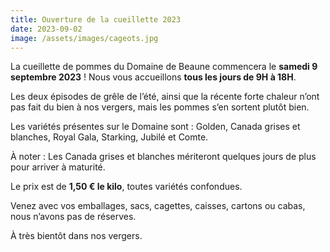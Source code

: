 ```yaml
---
title: Ouverture de la cueillette 2023
date: 2023-09-02
image: /assets/images/cageots.jpg
---
```


La cueillette de pommes du Domaine de Beaune commencera le **samedi 9 septembre 2023** !
Nous vous accueillons **tous les jours de 9H à 18H**.  

<!-- more -->

Les deux épisodes de grêle de l’été, ainsi que la récente forte chaleur n’ont pas fait du bien à nos vergers,
mais les pommes s’en sortent plutôt bien.

Les variétés présentes sur le Domaine sont : Golden, Canada grises et blanches, Royal Gala, Starking, Jubilé et Comte.

À noter : Les Canada grises et blanches mériteront quelques jours de plus pour arriver à maturité.

Le prix est de **1,50 € le kilo**, toutes variétés confondues.

Venez avec vos emballages, sacs, cagettes, caisses, cartons ou cabas, nous n’avons pas de réserves.

À très bientôt dans nos vergers.
